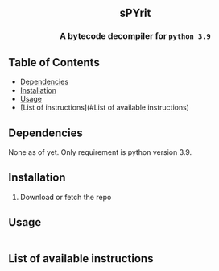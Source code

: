 <h2 align="center"> sPYrit </h2>
<h3 align="center"><strong>A bytecode decompiler for <code>python 3.9</code></strong></h3>

<!--<div align="center">
	:space_invader:
</div>
<div align="center">
	:first_quarter_moon::milky_way::rocket::earth_africa::milky_way::last_quarter_moon:
</div>
<div align="center">
	<h3>
		<a href="https://spacetraders.io/">
			Spacetraders
		</a>
	</h3>
</div>
-->

## Table of Contents
- [Dependencies](#Dependencies)
- [Installation](#Installation)
- [Usage](#Usage)
- [List of instructions](#List of available instructions)


## Dependencies
None as of yet. Only requirement is python version 3.9.

## Installation
1. Download or fetch the repo

## Usage
```py


```

## List of available instructions


